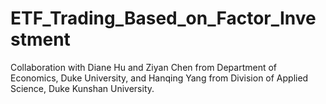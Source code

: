 # ETF_Trading_Based_on_Factor_Investment
Collaboration with Diane Hu and Ziyan Chen from Department of Economics, Duke University, and Hanqing Yang from Division of Applied Science, Duke Kunshan University.
